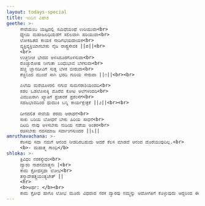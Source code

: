 ```yaml
---
layout: todays-special
title: ಇಂದಿನ ವಿಷೇಶ
geethe: >- 
     ಸೇವೆಯೆಂಬ ಯಜ್ಞದಲ್ಲಿ ಸಮಿಧೆಯಂಥೆ ಉರಿಯುವಾ<br>
     ಧ್ಯೇಯ ಮಹಾಜಲಧಿಯೆಡೆಗೆ ಸಲಿಲವಾಗಿ ಹರಿಯುವಾ<br>
     ಲೋಕಹಿತದ ಕಾಯಕ ನಾಡಿಗಭಯದಾಯಕ<br>
     ವ್ಯಕ್ತಿವ್ಯಕ್ತಿಯಾಗಬೇಕು ನೈಜ ರಾಷ್ಟ್ರಸೇವಕ ||ಪ||<br>
     <br>
     ಉಚ್ಚನೀಚ ಭೇದವ ಅಳಿಸಿದೂರಗೊಳಿಸುವಾ<br>
     ರೊಚ್ಚುರೋಷ ನೀಗುತಾ ಬಂಧುಭಾವ ಬೆಳೆಸುವಾ<br>
     ಹಚ್ಚಿ ಜ್ಞಾನದೀವಿಗೆ ಸುತ್ತ ಬೆಳಕ ಬೀರುವಾ<br>
     ಕೆಚ್ಚಿನಿಂದ ಮುಂದೆ ಸಾಗಿ ಭರದಿ ಗುರಿಯ ಸೇರುವಾ ||೧||<br><br>

     ಎಲೆಯ ಮರೆಯೊಳರಲಿ ನಗುವ ಸುಮನರಾಶಿಯಂದದಿ<br>
     ಕಡಲ ಒಡಲೊಳುಕ್ಕಿ ಮೊರೆವ ಕೋಟಿ ಅಲೆಗಳಂದದಿ<br>
     ವಿಮುಖರಾಗಿ ಖ್ಯಾತಿಗೆ ಪ್ರಚಾರಕೆ ಪ್ರಶಂಸೆಗೆ<br>
     ಸಹಜಭಾವದಿಂದ ಧುಮುಕಿ ಬನ್ನಿ ಕಾರ್ಯಕ್ಷೇತ್ರಕೆ ||೨||<br><br>

     ದೀನದಲಿತ ಸೇವೆಯೆ ಪರಮ ಆರಾಧನೆ<br>
     ಸಾಕು ಬರಿಯ ಬೋಧನೆ ಬೇಕು ಹಿರಿಯ ಸಾಧನೆ<br>
     ದಿಟದಿ ನಾವು ಅಳಿಸಬೇಕು ನುಡಿಯ ನಡೆಯ ಅಂತರ<br>
     ರಚಿಸಬೇಕು ನವಸಮಾಜ ಸರ್ವಾಂಗಸುಂದರ ||೩||
amruthavachana: >- 
     ಕೆಲಸವು ಸದಾ ನಮಗೆ ಆನಂದ ನೀಡದಿರಬಹುದು ಆದರೆ ಕೆಲಸ ಮಾಡದೆ ಆನಂದ ದೊರೆಯುವುದಿಲ್ಲ.<br>
     <b>- ಮಹಾತ್ಮ ಗಾಂಧಿ</b>
shloka: >- 
     ತ್ರಿವಿಧಂ ನರಕಸ್ಯೇಧಂ<br>
     ದ್ವಾರಂ ನಾಶನಮಾತ್ಮನಃ |<br>
     ಕಾಮ ಕ್ರೋಧಸ್ತಥಾ ಲೋಭ<br>
     ತಸ್ಮಾದೇತತ್ತ್ರಯಂತ್ಯಜೇತ್ ||
     <hr>
     <b>ಅರ್ಥ: </b><br>
     ಕಾಮ ಕ್ರೋಧ ಹಾಗೂ ಲೋಭ ಮೂರು ವಿಧವಾದ ನರಕ ದ್ವಾರವು ನಮ್ಮನ್ನು ಅದೋಗತಿಗೆ ಕೊಳ್ಳುವುದು ಆದ್ದರಿಂದ ಈ ಮೂರು ವಿಷಯಗಳನ್ನು ತ್ಯಜಿಸಬೇಕು.
---
```

